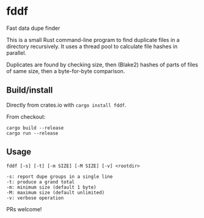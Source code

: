 # fddf
Fast data dupe finder

This is a small Rust command-line program to find duplicate files in a directory
recursively.  It uses a thread pool to calculate file hashes in parallel.

Duplicates are found by checking size, then (Blake2) hashes of parts of files of
same size, then a byte-for-byte comparison.

## Build/install

Directly from crates.io with `cargo install fddf`.

From checkout:
```
cargo build --release
cargo run --release
```

## Usage

```
fddf [-s] [-t] [-m SIZE] [-M SIZE] [-v] <rootdir>

-s: report dupe groups in a single line
-t: produce a grand total
-m: minimum size (default 1 byte)
-M: maximum size (default unlimited)
-v: verbose operation
```

PRs welcome!
